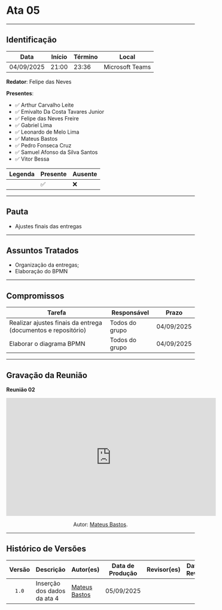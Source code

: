 # Ata 05

---

## Identificação

| Data | Início | Término | Local |
| ---- | ------ | ------- | ----- |
| 04/09/2025 | 21:00 | 23:36 | Microsoft Teams |

**Redator**: Felipe das Neves

**Presentes**: 

- ✅ Arthur Carvalho Leite
- ✅ Emivalto Da Costa Tavares Junior
- ✅ Felipe das Neves Freire
- ✅ Gabriel Lima
- ✅ Leonardo de Melo Lima
- ✅ Mateus Bastos
- ✅ Pedro Fonseca Cruz
- ✅ Samuel Afonso da Silva Santos
- ✅ Vitor Bessa

| Legenda | Presente | Ausente |
| ---- | ------ | ------- |
|  | ✅ | ❌ |

---

## Pauta

- Ajustes finais das entregas
---

## Assuntos Tratados

- Organização da entregas;
- Elaboração do BPMN

---

## Compromissos

| Tarefa                     | Responsável      | Prazo       |
| -------------------------- | ---------------- | ----------- |
| Realizar ajustes finais da entrega (documentos e repositório) | Todos do grupo   | 04/09/2025 |
| Elaborar o diagrama BPMN   | Todos do grupo  | 04/09/2025 |



---

## Gravação da Reunião

<p><strong>Reunião 02<em></em></strong></p>

<iframe width="560" height="315" src="https://www.youtube.com/embed/G_qBeuErtsg" title="YouTube video player" frameborder="0" allow="accelerometer; autoplay; clipboard-write; encrypted-media; gyroscope; picture-in-picture; web-share" referrerpolicy="strict-origin-when-cross-origin" allowfullscreen></iframe>

</center>

<div align="center">
    <p>Autor: <a href="https://github.com/MateuSansete">Mateus Bastos</a>.</p>
</div>



---

## Histórico de Versões

| Versão | Descrição | Autor(es) | Data de Produção | Revisor(es) | Data de Revisão | Incremento do Revisor|
| :----: | --------- | --------- | :--------------: | ----------- | :-------------: | :-------------: |
| `1.0` | Inserção dos dados da ata 4 | [Mateus Bastos](https://github.com/MateuSansete) | 05/09/2025 | | | |

